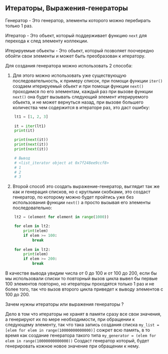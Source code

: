 Итераторы, Выражения-генераторы
---
Генератор - Это генератор, элементы которого можно перебирать только
1 раз.

Итератор - Это обьект, который поддерживает функцию `next` для перехода 
к след элементу коллекции.  

Итерируемые обьекты - Это обьект, который позволяет поочередно обойти свои 
элементы и может быть преобразован к итератору.

Для создания генератора можно использовать 2 способа:

1) Для этого можно использовать уже существующую последовательность, 
к примеру список, при помощи функции `iter()` создаем итерируемый обьект
   и при помощи функции `next()` проходимся по его элементам, каждый раз 
   при вызове функции `next()` она будет вызывать следующий элемент 
   итерируемого обьекта, и не может вернуться назад, при вызове большего
   количества чем содержится в итераторе раз, это даст ошибку:
   
```python
    lt1 = [1, 2, 3]
    
    it = iter(lt1)
    print(it)

    print(next(it))
    print(next(it))
    print(next(it))

    # Вывод
    # <list_iterator object at 0x7f248ee9ccf8>
    # 1
    # 2
    # 3
```

2) Второй способ это создать выражение-генератор, выглядит так же как и 
генерация списков, но с круглыми скобками, это создаст генератор, по 
   которому можно будет пройтись уже без использования функции `next()`
   а просто вызывая его элементы последовательно:

```python
    lt2 = (element for element in range(1000))

    for elem in lt2:
        print(elem)
        if elem >= 100:
            break
          
    for elem in lt2:
        print(elem)
        if elem >= 200:
            break
```

В качестве вывода увидим числа от 0 до 100 и от 100 до 200, если бы мы 
использовали списки то повторный вызов цикла вывел бы первые 100 
элементов повторно, но итераторы проходятся только 1 раз и не
более того, так что вызов второго цикла приведет к выводу элементов
с 100 до 200.

Зачем нужны итераторы или выражения генераторы ?

Дело в том что итераторы не хранят в памяти сразу все свои значения, а 
генерируют их по мере необходимости, при обращении к следующему элементу,
так что така запись создания списка 
`my_list = [elem for elem in range(10000000000000)]` сожрет всю память,
в то время как создание генератора такого типа 
`my_generator = (elem for elem in range(10000000000000))`
Создаст генератор который, будет генерировать кожное новое значение при 
обращении к нему.